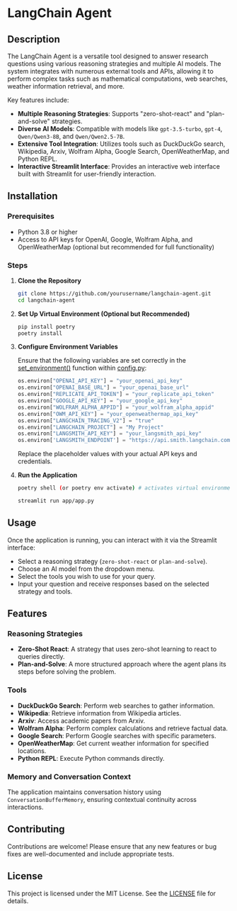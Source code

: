 
# LangChain Agent

## Description
The LangChain Agent is a versatile tool designed to answer research questions using various reasoning strategies and multiple AI models. The system integrates with numerous external tools and APIs, allowing it to perform complex tasks such as mathematical computations, web searches, weather information retrieval, and more.

Key features include:
- **Multiple Reasoning Strategies**: Supports "zero-shot-react" and "plan-and-solve" strategies.
- **Diverse AI Models**: Compatible with models like `gpt-3.5-turbo`, `gpt-4`, `Qwen/Qwen3-8B`, and `Qwen/Qwen2.5-7B`.
- **Extensive Tool Integration**: Utilizes tools such as DuckDuckGo search, Wikipedia, Arxiv, Wolfram Alpha, Google Search, OpenWeatherMap, and Python REPL.
- **Interactive Streamlit Interface**: Provides an interactive web interface built with Streamlit for user-friendly interaction.

## Installation

### Prerequisites
- Python 3.8 or higher
- Access to API keys for OpenAI, Google, Wolfram Alpha, and OpenWeatherMap (optional but recommended for full functionality)

### Steps

1. **Clone the Repository**
   ```bash
   git clone https://github.com/yourusername/langchain-agent.git
   cd langchain-agent
   ```
2. **Set Up Virtual Environment (Optional but Recommended)**
   ```bash
   pip install poetry
   poetry install
   ```
3. **Configure Environment Variables**

   Ensure that the following variables are set correctly in the [set_environment()](file://d:\code\langchain-agent\agent\config.py#L2-L25) function within [config.py](file://d:\code\langchain-agent\agent\config.py):
   ```python
   os.environ["OPENAI_API_KEY"] = "your_openai_api_key"
   os.environ["OPENAI_BASE_URL"] = "your_openai_base_url"
   os.environ["REPLICATE_API_TOKEN"] = "your_replicate_api_token"
   os.environ["GOOGLE_API_KEY"] = "your_google_api_key"
   os.environ["WOLFRAM_ALPHA_APPID"] = "your_wolfram_alpha_appid"
   os.environ["OWM_API_KEY"] = "your_openweathermap_api_key"
   os.environ["LANGCHAIN_TRACING_V2"] = "true"
   os.environ["LANGCHAIN_PROJECT"] = "My Project"
   os.environ["LANGSMITH_API_KEY"] = "your_langsmith_api_key"
   os.environ['LANGSMITH_ENDPOINT'] = "https://api.smith.langchain.com"
   ```
   Replace the placeholder values with your actual API keys and credentials.

4. **Run the Application**
   ```bash
   poetry shell (or poetry env activate) # activates virtual environment

   streamlit run app/app.py
   ```

## Usage
Once the application is running, you can interact with it via the Streamlit interface:
- Select a reasoning strategy (`zero-shot-react` or `plan-and-solve`).
- Choose an AI model from the dropdown menu.
- Select the tools you wish to use for your query.
- Input your question and receive responses based on the selected strategy and tools.

## Features

### Reasoning Strategies
- **Zero-Shot React**: A strategy that uses zero-shot learning to react to queries directly.
- **Plan-and-Solve**: A more structured approach where the agent plans its steps before solving the problem.

### Tools
- **DuckDuckGo Search**: Perform web searches to gather information.
- **Wikipedia**: Retrieve information from Wikipedia articles.
- **Arxiv**: Access academic papers from Arxiv.
- **Wolfram Alpha**: Perform complex calculations and retrieve factual data.
- **Google Search**: Perform Google searches with specific parameters.
- **OpenWeatherMap**: Get current weather information for specified locations.
- **Python REPL**: Execute Python commands directly.

### Memory and Conversation Context
The application maintains conversation history using `ConversationBufferMemory`, ensuring contextual continuity across interactions.

## Contributing
Contributions are welcome! Please ensure that any new features or bug fixes are well-documented and include appropriate tests.

## License
This project is licensed under the MIT License. See the [LICENSE](LICENSE) file for details.
```

